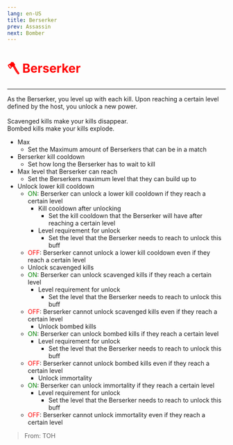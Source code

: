 ```yaml
---
lang: en-US
title: Berserker
prev: Assassin
next: Bomber
---
```


# <font color=red>🪓 Berserker</font> <Badge text="Killing" type="tip" vertical="middle"/>
---

As the Berserker, you level up with each kill. Upon reaching a certain level defined by the host, you unlock a new power.<br><br>
Scavenged kills make your kills disappear.<br>
Bombed kills make your kills explode.

* Max
  * Set the Maximum amount of Berserkers that can be in a match
* Berserker kill cooldown
  * Set how long the Berserker has to wait to kill
* Max level that Berserker can reach
  * Set the Berserkers maximum level that they can build up to
* Unlock lower kill cooldown
  * <font color=green>ON</font>: Berserker can unlock a lower kill cooldown if they reach a certain level
    * Kill cooldown after unlocking
      * Set the kill cooldown that the Berserker will have after reaching a certain level
    * Level requirement for unlock
      * Set the level that the Berserker needs to reach to unlock this buff
  * <font color=red>OFF</font>: Berserker cannot unlock a lower kill cooldown even if they reach a certain level
  * Unlock scavenged kills
  * <font color=green>ON</font>: Berserker can unlock scavenged kills if they reach a certain level
    * Level requirement for unlock
      * Set the level that the Berserker needs to reach to unlock this buff
  * <font color=red>OFF</font>: Berserker cannot unlock scavenged kills even if they reach a certain level
    * Unlock bombed kills
  * <font color=green>ON</font>: Berserker can unlock bombed kills if they reach a certain level
    * Level requirement for unlock
      * Set the level that the Berserker needs to reach to unlock this buff
  * <font color=red>OFF</font>: Berserker cannot unlock bombed kills even if they reach a certain level
    * Unlock immortality
  * <font color=green>ON</font>: Berserker can unlock immortality if they reach a certain level
    * Level requirement for unlock
      * Set the level that the Berserker needs to reach to unlock this buff
  * <font color=red>OFF</font>: Berserker cannot unlock immortality even if they reach a certain level
> From: TOH